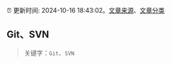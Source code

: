 :alarm_clock: 更新时间: 2024-10-16 18:43:02。[文章来源](/README.md)、[文章分类](/TAGS.md)

## Git、SVN


> 关键字：`Git`、`SVN`



